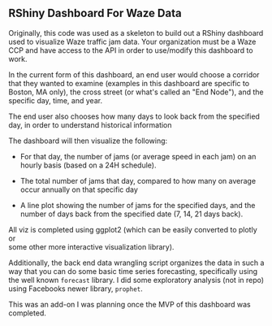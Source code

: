RShiny Dashboard For Waze Data
--------------------------------

Originally, this code was used as a skeleton to build out a RShiny dashboard used
to visualize Waze traffic jam data. Your organization must be a Waze CCP and have
access to the API in order to use/modify this dashboard to work.

In the current form of this dashboard, an end user would choose a corridor that
they wanted to examine (examples in this dashboard are specific to Boston, MA only),
the cross street (or what's called an "End Node"), and the specific day, time, and year.

The end user also chooses how many days to look back from the specified day, in order
to understand historical information

The dashboard will then visualize the following:
* For that day, the number of jams (or average speed in each jam) on an hourly basis 
(based on a 24H schedule).

* The total number of jams that day, compared to how many on average occur annually
on that specific day

* A line plot showing the number of jams for the specified days, and the number
of days back from the specified date (7, 14, 21 days back).

All viz is completed using ggplot2 (which can be easily converted to plotly or\
some other more interactive visualization library). 

Additionally, the back end data wrangling script organizes the data in such a way
that you can do some basic time series forecasting, specifically using the well known
`forecast` library. I did some exploratory analysis (not in repo) using Facebooks newer
library, `prophet`.

This was an add-on I was planning once the MVP of this dashboard was completed. 

